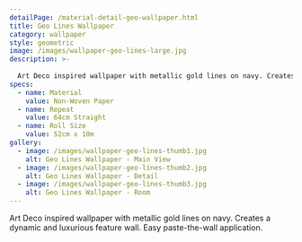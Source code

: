 ```yaml
---
detailPage: /material-detail-geo-wallpaper.html
title: Geo Lines Wallpaper
category: wallpaper
style: geometric
image: /images/wallpaper-geo-lines-large.jpg
description: >-
  
  Art Deco inspired wallpaper with metallic gold lines on navy. Creates a dynamic and luxurious feature wall. Easy paste-the-wall application.
specs:
  - name: Material
    value: Non-Woven Paper
  - name: Repeat
    value: 64cm Straight
  - name: Roll Size
    value: 52cm x 10m
gallery:
  - image: /images/wallpaper-geo-lines-thumb1.jpg
    alt: Geo Lines Wallpaper - Main View
  - image: /images/wallpaper-geo-lines-thumb2.jpg
    alt: Geo Lines Wallpaper - Detail
  - image: /images/wallpaper-geo-lines-thumb3.jpg
    alt: Geo Lines Wallpaper - Room
---
```


Art Deco inspired wallpaper with metallic gold lines on navy. Creates a dynamic and luxurious feature wall. Easy paste-the-wall application.

